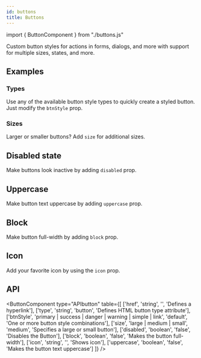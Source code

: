 ```yaml
---
id: buttons
title: Buttons
---
```


import { ButtonComponent } from "./buttons.js"

<p>Custom button styles for actions in forms, dialogs, and more with support for multiple sizes, states, and more.</p>

## Examples

### Types

<p>Use any of the available button style types to quickly create a styled button. Just modify the <code>btnStyle</code> prop.</p>
<ButtonComponent type="btnStyle" buttons={['Primary', 'Success', 'Danger', 'Warning', 'Simple', 'Link']} />

### Sizes

<p>Larger or smaller buttons? Add <code>size</code> for additional sizes.</p>
<ButtonComponent type="size" buttons={['Large', 'Medium', 'Small']} />

## Disabled state

<p>Make buttons look inactive by adding <code>disabled</code> prop.</p>
<ButtonComponent type="disabled" buttons={['Disabled']} />

## Uppercase

<p>Make button text uppercase by adding <code>uppercase</code> prop.</p>
<ButtonComponent type="uppercase" buttons={['Uppercase']} />

## Block

<p>Make button full-width by adding <code>block</code> prop.</p>
<ButtonComponent type="block" buttons={['Block']} />

## Icon

<p>Add your favorite icon by using the <code>icon</code> prop.</p>
<ButtonComponent type="icon" buttons={['Primary', 'Success', 'Danger', 'Warning', 'Simple', 'Link']} icons={['envelope-alt', 'check-circle', 'times-circle', 'exclamation-triangle', 'info-circle', 'link']} />

## API

<ButtonComponent type="APIbutton" table={[
    ['href', 'string', '', 'Defines a hyperlink'],
    ['type', 'string', 'button', 'Defines HTML button type attribute'],
    ['btnStyle', 'primary | success | danger | warning | simple | link', 'default', 'One or more button style combinations'],
    ['size', 'large | medium | small', 'medium', 'Specifies a large or small button'],
    ['disabled', 'boolean', 'false', 'Disables the Button'],
    ['block', 'boolean', 'false', 'Makes the button full-width'],
    ['icon', 'string', '', 'Shows icon'],
    ['uppercase', 'boolean', 'false', 'Makes the button text uppercase']
]} />
